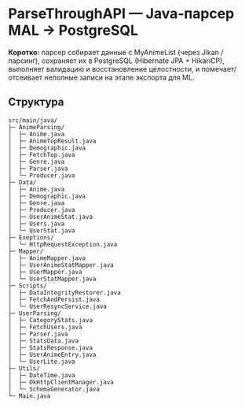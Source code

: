 # ParseThroughAPI — Java-парсер MAL → PostgreSQL

**Коротко:** парсер собирает данные с MyAnimeList (через Jikan / парсинг), сохраняет их в PostgreSQL (Hibernate JPA + HikariCP), выполняет валидацию и восстановление целостности, и помечает/отсеивает неполные записи на этапе экспорта для ML.

## Структура
```
src/main/java/
├─ AnimeParsing/
│  ├─ Anime.java
│  ├─ AnimeTopResult.java
│  ├─ Demographic.java
│  ├─ FetchTop.java
│  ├─ Genre.java
│  ├─ Parser.java
│  └─ Producer.java
├─ Data/
│  ├─ Anime.java
│  ├─ Demographic.java
│  ├─ Genre.java
│  ├─ Producer.java
│  ├─ UserAnimeStat.java
│  ├─ Users.java
│  └─ UserStat.java
├─ Exeptions/           
│  └─ HttpRequestException.java
├─ Mapper/
│  ├─ AnimeMapper.java
│  ├─ UserAnimeStatMapper.java
│  ├─ UserMapper.java
│  └─ UserStatMapper.java
├─ Scripts/
│  ├─ DataIntegrityRestorer.java
│  ├─ FetchAndPersist.java
│  └─ UserResyncService.java
├─ UserParsing/
│  ├─ CategoryStats.java
│  ├─ FetchUsers.java
│  ├─ Parser.java
│  ├─ StatsData.java
│  ├─ StatsResponse.java
│  ├─ UserAnimeEntry.java
│  └─ UserLite.java
├─ Utils/
│  ├─ DateTime.java
│  ├─ OkHttpClientManager.java
│  └─ SchemaGenerator.java
└─ Main.java
```
